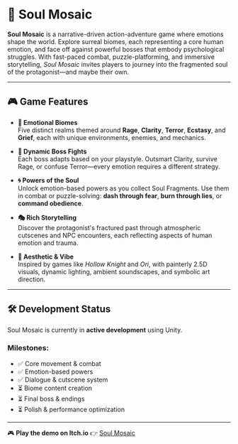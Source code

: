 # 🌌 Soul Mosaic

**Soul Mosaic** is a narrative-driven action-adventure game where emotions shape the world. Explore surreal biomes, each representing a core human emotion, and face off against powerful bosses that embody psychological struggles. With fast-paced combat, puzzle-platforming, and immersive storytelling, *Soul Mosaic* invites players to journey into the fragmented soul of the protagonist—and maybe their own.

---

## 🎮 Game Features

- **🧩 Emotional Biomes**  
  Five distinct realms themed around **Rage**, **Clarity**, **Terror**, **Ecstasy**, and **Grief**, each with unique environments, enemies, and mechanics.

- **🧠 Dynamic Boss Fights**  
  Each boss adapts based on your playstyle. Outsmart Clarity, survive Rage, or confuse Terror—every emotion requires a different strategy.

- **🌀 Powers of the Soul**  
  Unlock emotion-based powers as you collect Soul Fragments. Use them in combat or puzzle-solving: **dash through fear**, **burn through lies**, or **command obedience**.

- **🎭 Rich Storytelling**  
  Discover the protagonist's fractured past through atmospheric cutscenes and NPC encounters, each reflecting aspects of human emotion and trauma.

- **🎨 Aesthetic & Vibe**  
  Inspired by games like *Hollow Knight* and *Ori*, with painterly 2.5D visuals, dynamic lighting, ambient soundscapes, and symbolic art direction.

---

## 🛠️ Development Status

Soul Mosaic is currently in **active development** using Unity.

### Milestones:
- ✅ Core movement & combat
- ✅ Emotion-based powers
- ✅ Dialogue & cutscene system
- ⏳ Biome content creation
- ⏳ Final boss & endings
- ⏳ Polish & performance optimization

---

🎮 **Play the demo on Itch.io** 👉 [Soul Mosaic]([https://soulmosaic.itch.io](https://epsilon-game-studio.itch.io/soul-mosaic))
